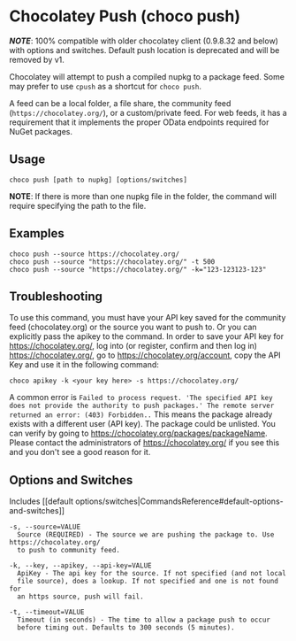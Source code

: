 # Chocolatey Push (choco push)
***NOTE***: 100% compatible with older chocolatey client (0.9.8.32 and below) with options and switches. Default push location is deprecated and will be removed by v1.

Chocolatey will attempt to push a compiled nupkg to a package feed.
 Some may prefer to use `cpush` as a shortcut for `choco push`.

A feed can be a local folder, a file share, the community feed
 (`https://chocolatey.org/`), or a custom/private feed. For web
 feeds, it has a requirement that it implements the proper OData
 endpoints required for NuGet packages.

## Usage

    choco push [path to nupkg] [options/switches]

**NOTE**: If there is more than one nupkg file in the folder, the command
 will require specifying the path to the file.

## Examples

    choco push --source https://chocolatey.org/
    choco push --source "https://chocolatey.org/" -t 500
    choco push --source "https://chocolatey.org/" -k="123-123123-123"

## Troubleshooting

To use this command, you must have your API key saved for the community
 feed (chocolatey.org) or the source you want to push to. Or you can
 explicitly pass the apikey to the command. In order to save your API
 key for https://chocolatey.org/, log into (or register, confirm and
 then log in) https://chocolatey.org/, go to https://chocolatey.org/account,
 copy the API Key and use it in the following command:

    choco apikey -k <your key here> -s https://chocolatey.org/

A common error is `Failed to process request. 'The specified API key
 does not provide the authority to push packages.' The remote server
 returned an error: (403) Forbidden..` This means the package already
 exists with a different user (API key). The package could be unlisted.
 You can verify by going to https://chocolatey.org/packages/packageName.
 Please contact the administrators of https://chocolatey.org/ if you see this
 and you don't see a good reason for it.


## Options and Switches

Includes [[default options/switches|CommandsReference#default-options-and-switches]]

```
-s, --source=VALUE
  Source (REQUIRED) - The source we are pushing the package to. Use https://chocolatey.org/
  to push to community feed.

-k, --key, --apikey, --api-key=VALUE
  ApiKey - The api key for the source. If not specified (and not local
  file source), does a lookup. If not specified and one is not found for
  an https source, push will fail.

-t, --timeout=VALUE
  Timeout (in seconds) - The time to allow a package push to occur
  before timing out. Defaults to 300 seconds (5 minutes).
```
